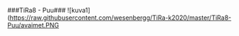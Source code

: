 ###TiRa8 - Puu###
![kuva1](https://raw.githubusercontent.com/wesenbergg/TiRa-k2020/master/TiRa8-Puu/avaimet.PNG